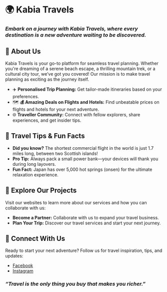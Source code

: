 # 🌍 Kabia Travels
### <i>Embark on a journey with Kabia Travels, where every destination is a new adventure waiting to be discovered.</i>

## 🚀 About Us
Kabia Travels is your go-to platform for seamless travel planning. Whether you're dreaming of a serene beach escape, a thrilling mountain trek, or a cultural city tour, we’ve got you covered! Our mission is to make travel planning as exciting as the journey itself.

* ✈️ **Personalised Trip Planning:** Get tailor-made itineraries based on your preferences.  
* 🗺️ **💰 Amazing Deals on Flights and Hotels:** Find unbeatable prices on flights and hotels for your next adventure.  
* 🌐 **Traveller Community:** Connect with fellow explorers, share experiences, and get insider tips.  

## 🧳 Travel Tips & Fun Facts

* **Did you know?** The shortest commercial flight in the world is just 1.7 miles long, between two Scottish islands!  
* **Pro Tip:** Always pack a small power bank—your devices will thank you during long layovers.  
* **Fun Fact:** Japan has over 5,000 hot springs (onsen) for the ultimate relaxation experience.  

## 🔗 Explore Our Projects
Visit our websites to learn more about our services and how you can collaborate with us:  
* **Become a Partner:** Collaborate with us to expand your travel business.  
* **Plan Your Trip:** Discover our travel services and start your next journey.  

## 🌟 Connect With Us

Ready to start your next adventure? Follow us for travel inspiration, tips, and updates:  
* [Facebook](https://www.facebook.com/KabiaTravel)  
* [Instagram](https://www.instagram.com/kabia.travels)

### <i>“Travel is the only thing you buy that makes you richer.” </i>
